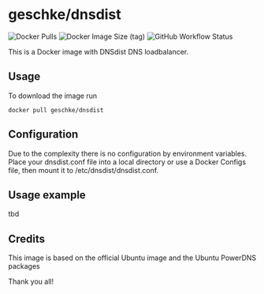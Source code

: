 # geschke/dnsdist

![Docker Pulls](https://img.shields.io/docker/pulls/geschke/dnsdist)
![Docker Image Size (tag)](https://img.shields.io/docker/image-size/geschke/dnsdist/latest)
![GitHub Workflow Status](https://img.shields.io/github/actions/workflow/status/geschke/docker-dnsdist/docker-publish.yml)

This is a Docker image with DNSdist DNS loadbalancer.

## Usage

To download the image run

    docker pull geschke/dnsdist

## Configuration

Due to the complexity there is no configuration by environment variables. Place your dnsdist.conf file into a local directory or use a Docker Configs file, then mount it to /etc/dnsdist/dnsdist.conf. 

## Usage example

tbd

## Credits

This image is based on the official Ubuntu image and the Ubuntu PowerDNS packages

Thank you all!
